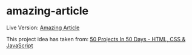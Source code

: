 # amazing-article

Live Version: [Amazing Article](https://amazing-article.vercel.app/)

This project idea has taken from: [50 Projects In 50 Days - HTML, CSS & JavaScript](https://amazing-article.vercel.app/)
